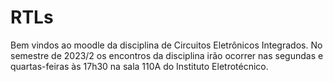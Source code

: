 # RTLs
Bem vindos ao moodle da disciplina de Circuitos Eletrônicos Integrados.  No semestre de 2023/2 os encontros da disciplina irão ocorrer nas segundas e quartas-feiras às 17h30 na sala 110A do Instituto Eletrotécnico.
